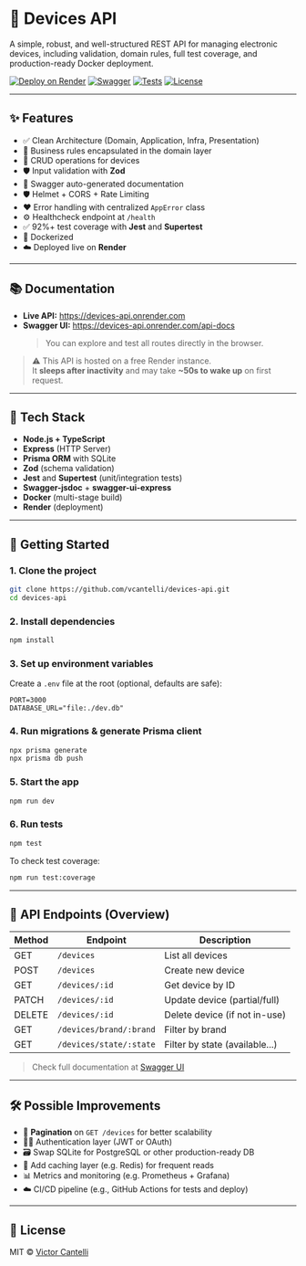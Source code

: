 # 📱 Devices API

A simple, robust, and well-structured REST API for managing electronic devices, including validation, domain rules, full test coverage, and production-ready Docker deployment.

[![Deploy on Render](https://img.shields.io/badge/render-live-blue?logo=render)](https://devices-api.onrender.com)
[![Swagger](https://img.shields.io/badge/docs-swagger-blue.svg)](https://devices-api.onrender.com/api-docs)
[![Tests](https://img.shields.io/badge/tests-92%25-brightgreen)](#tests)
[![License](https://img.shields.io/badge/license-MIT-lightgrey.svg)](#)

---

## ✨ Features

- ✅ Clean Architecture (Domain, Application, Infra, Presentation)
- 🔐 Business rules encapsulated in the domain layer
- 🔄 CRUD operations for devices
- 🛡 Input validation with **Zod**
- 📄 Swagger auto-generated documentation
- 🛡️ Helmet + CORS + Rate Limiting
- ❤️ Error handling with centralized `AppError` class
- ⚙️ Healthcheck endpoint at `/health`
- ✅ 92%+ test coverage with **Jest** and **Supertest**
- 🐳 Dockerized
- ☁️ Deployed live on **Render**

---

## 📚 Documentation

- **Live API:** https://devices-api.onrender.com
- **Swagger UI:** https://devices-api.onrender.com/api-docs  
  > You can explore and test all routes directly in the browser.

> ⚠️ This API is hosted on a free Render instance.  
> It **sleeps after inactivity** and may take **~50s to wake up** on first request.

---

## 🧪 Tech Stack

- **Node.js + TypeScript**
- **Express** (HTTP Server)
- **Prisma ORM** with SQLite
- **Zod** (schema validation)
- **Jest** and **Supertest** (unit/integration tests)
- **Swagger-jsdoc** + **swagger-ui-express**
- **Docker** (multi-stage build)
- **Render** (deployment)

---

## 🚀 Getting Started

### 1. Clone the project

```bash
git clone https://github.com/vcantelli/devices-api.git
cd devices-api
```

### 2. Install dependencies

```bash
npm install
```

### 3. Set up environment variables

Create a `.env` file at the root (optional, defaults are safe):

```env
PORT=3000
DATABASE_URL="file:./dev.db"
```

### 4. Run migrations & generate Prisma client

```bash
npx prisma generate
npx prisma db push
```

### 5. Start the app

```bash
npm run dev
```

### 6. Run tests

```bash
npm test
```

To check test coverage:

```bash
npm run test:coverage
```

---

## 🧪 API Endpoints (Overview)

| Method | Endpoint               | Description                     |
|--------|------------------------|---------------------------------|
| GET    | `/devices`             | List all devices                |
| POST   | `/devices`             | Create new device               |
| GET    | `/devices/:id`         | Get device by ID                |
| PATCH  | `/devices/:id`         | Update device (partial/full)    |
| DELETE | `/devices/:id`         | Delete device (if not in-use)   |
| GET    | `/devices/brand/:brand`| Filter by brand                 |
| GET    | `/devices/state/:state`| Filter by state (available...)  |

> Check full documentation at [Swagger UI](https://devices-api.onrender.com/api-docs)

---

## 🛠 Possible Improvements

- 🔄 **Pagination** on `GET /devices` for better scalability
- 🧑‍💻 Authentication layer (JWT or OAuth)
- 🗃 Swap SQLite for PostgreSQL or other production-ready DB
- 💾 Add caching layer (e.g. Redis) for frequent reads
- 📊 Metrics and monitoring (e.g. Prometheus + Grafana)
- ☁️ CI/CD pipeline (e.g., GitHub Actions for tests and deploy)

---

## 📜 License

MIT © [Victor Cantelli](https://github.com/vcantelli)
